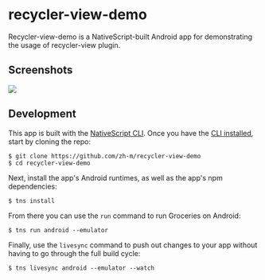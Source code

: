 # recycler-view-demo

Recycler-view-demo is a NativeScript-built Android app for demonstrating the usage of recycler-view plugin.

<h2 id="screenshots">Screenshots</h2>

![](assets/screenshot.png)

<h2 id="development">Development</h2>

This app is built with the [NativeScript CLI](https://github.com/NativeScript/nativescript-cli). Once you have the [CLI installed](https://github.com/NativeScript/nativescript-cli#installation), start by cloning the repo:

```
$ git clone https://github.com/zh-m/recycler-view-demo
$ cd recycler-view-demo
```

Next, install the app's Android runtimes, as well as the app's npm dependencies:

```
$ tns install
```

From there you can use the `run` command to run Groceries on Android:

```
$ tns run android --emulator
```

Finally, use the `livesync` command to push out changes to your app without having to go through the full build cycle:

```
$ tns livesync android --emulator --watch
```

